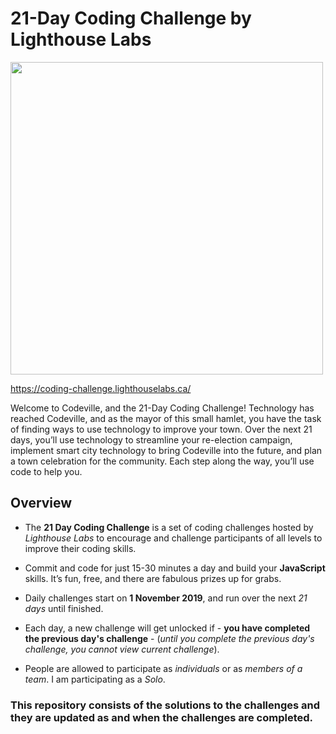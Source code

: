 # 21-Day Coding Challenge by Lighthouse Labs 

   <img src="https://coding-challenge.lighthouselabs.ca/img/about/Experience_needed.png" width="500" />

https://coding-challenge.lighthouselabs.ca/

Welcome to Codeville, and the 21-Day Coding Challenge! Technology has reached Codeville, and as the mayor of this small hamlet, you have the task of finding ways to use technology to improve your town. Over the next 21 days, you’ll use technology to streamline your re-election campaign, implement smart city technology to bring Codeville into the future, and plan a town celebration for the community. Each step along the way, you’ll use code to help you.

## Overview

* The __21 Day Coding Challenge__ is a set of coding challenges hosted by *Lighthouse Labs* to encourage and challenge participants of all levels to improve their coding skills. 

* Commit and code for just 15-30 minutes a day and build your __JavaScript__ skills. It’s fun, free, and there are fabulous prizes up for grabs.

* Daily challenges start on __1 November 2019__, and run over the next *21 days* until finished.

* Each day, a new challenge will get unlocked if - __you have completed the previous day's challenge__ - (*until you complete the previous day's challenge, you cannot view current challenge*).
 
* People are allowed to participate as *individuals* or as *members of a team*. I am participating as a *Solo*.

### __This repository consists of the solutions to the challenges and they are updated as and when the challenges are completed.__
